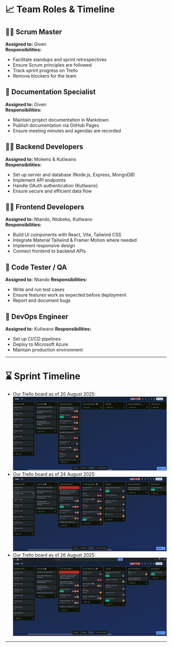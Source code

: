 # 📈 Team Roles & Timeline

## 🧑‍🏫 Scrum Master
**Assigned to:** Given  
**Responsibilities:**
- Facilitate standups and sprint retrospectives
- Ensure Scrum principles are followed
- Track sprint progress on Trello
- Remove blockers for the team

## 📃 Documentation Specialist
**Assigned to:** Given  
**Responsibilities:**
- Maintain project documentation in Markdown
- Publish documentation via GitHub Pages
- Ensure meeting minutes and agendas are recorded

## 🧑‍💻 Backend Developers
**Assigned to:** Molemo & Kutlwano  
**Responsibilities:**
- Set up server and database (Node.js, Express, MongoDB)
- Implement API endpoints
- Handle OAuth authentication (Kutlwano)
- Ensure secure and efficient data flow

## 🧑‍💻 Frontend Developers
**Assigned to:** Ntando, Ntobeko, Kutlwano  
**Responsibilities:**
- Build UI components with React, Vite, Tailwind CSS
- Integrate Material Tailwind & Framer Motion where needed
- Implement responsive design
- Connect frontend to backend APIs

## 🧪 Code Tester / QA
**Assigned to:** Ntando
**Responsibilities:**
- Write and run test cases
- Ensure features work as expected before deployment
- Report and document bugs

## 🚀 DevOps Engineer
**Assigned to:** Kutlwano 
**Responsibilities:**
- Set up CI/CD pipelines
- Deploy to Microsoft Azure
- Maintain production environment

---

# ⌛ Sprint Timeline

- Our Trello board as of 20 August 2025:
![alt text](../../assets/meetings/Sprint02/TrelloBoard/20th.png)
- Our Trello board as of 24 August 2025:
![alt text](../../assets/meetings/Sprint02/TrelloBoard/24th.png)
- Our Trello board as of 26 August 2025:
![alt text](../../assets/meetings/Sprint02/TrelloBoard/26th.png)

---
